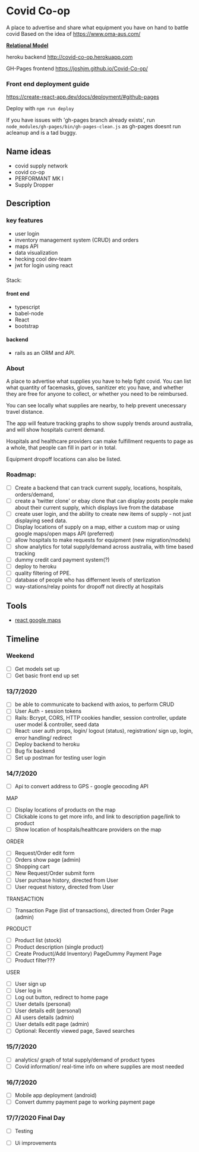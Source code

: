# Covid Co-op
A place to advertise and share what equipment you have on hand to battle covid
Based on the idea of https://www.oma-aus.com/

**[Relational Model](https://docs.google.com/drawings/d/19rR_shnmXq3-8fINedSf1_5HKc0NyXGFbh7hTcxJJ8o/edit)**

heroku backend http://covid-co-op.herokuapp.com

GH-Pages frontend https://joshjm.github.io/Covid-Co-op/
### Front end deployment guide
https://create-react-app.dev/docs/deployment/#github-pages

Deploy with `npm run deploy`

If you have issues with 'gh-pages branch already exists', run `node_modules/gh-pages/bin/gh-pages-clean.js` as gh-pages doesnt run acleanup and is a tad buggy. 


## Name ideas
- covid supply network
- covid co-op
- PERFORMANT MK I
- Supply Dropper

## Description
### key features 
- user login
- inventory management system (CRUD) and orders
- maps API
- data visualization
- hecking cool dev-team
- jwt for login using react

###
Stack:
#### front end
- typescript
- babel-node
- React
- bootstrap

#### backend
- rails as an ORM and API.

### About
A place to advertise what supplies you have to help fight covid. You can list what quantity of facemasks, gloves, sanitizer etc you have, and whether they are free for anyone to collect, or whether you need to be reimbursed. 

You can see locally what supplies are nearby, to help prevent unecessary travel distance. 

The app will feature tracking graphs to show supply trends around australia, and will show hospitals current demand. 

Hospitals and healthcare providers can make fulfillment requents to page as a whole, that people can fill in part or in total. 

Equipment dropoff locations can also be listed.

### Roadmap:
- [ ] Create a backend that can track current supply, locations, hospitals, orders/demand,
- [ ] create a 'twitter clone' or ebay clone that can display posts people make about their current supply, which displays live from the database
- [ ] create user login, and the ability to create new items of supply - not just displaying seed data. 
- [ ] Display locations of supply on a map, either a custom map or using google maps/open maps API (preferred)
- [ ] allow hospitals to make requests for equipment (new migration/models)
- [ ] show analytics for total supply/demand across australia, with time based tracking
- [ ] dummy credit card payment system(?)
- [ ] deploy to heroku
- [ ] quality filtering of PPE. 
- [ ] database of people who has differnent levels of sterlization
- [ ] way-stations/relay points for dropoff not directly at hospitals

## Tools
- [react google maps](https://github.com/tomchentw/react-google-maps)

## Timeline
### Weekend
- [ ] Get models set up
- [ ] Get basic front end up set
### 13/7/2020
- [ ] be able to communicate to backend with axios, to perform CRUD
- [ ] User Auth - session tokens
- [ ] Rails: Bcrypt, CORS, HTTP cookies handler, session controller, update user model & controller, seed data
- [ ] React: user auth props, login/ logout (status), registration/ sign up, login, error handling/ redirect
- [ ] Deploy backend to heroku
- [ ] Bug fix backend
- [ ] Set up postman for testing user login

### 14/7/2020
- [ ] Api to convert address to GPS - google geocoding API

MAP
- [ ] Display locations of products on the map
- [ ] Clickable icons to get more info, and link to description page/link to product
- [ ] Show location of hospitals/healthcare providers on the map 

ORDER
- [ ] Request/Order edit form
- [ ] Orders show page (admin)
- [ ] Shopping cart
- [ ] New Request/Order submit form
- [ ] User purchase history, directed from User
- [ ] User request history, directed from User

TRANSACTION
- [ ] Transaction Page (list of transactions), directed from Order Page (admin)

PRODUCT
- [ ] Product list (stock)
- [ ] Product description (single product)
- [ ] Create Product(/Add Inventory) PageDummy Payment Page
- [ ] Product filter???

USER
- [ ] User sign up
- [ ] User log in
- [ ] Log out button, redirect to home page
- [ ] User details (personal)
- [ ] User details edit (personal)
- [ ] All users details (admin)
- [ ] User details edit page (admin)
- [ ] Optional: Recently viewed page, Saved searches

### 15/7/2020
- [ ] analytics/ graph of total supply/demand of product types
- [ ] Covid information/ real-time info on where supplies are most needed

### 16/7/2020
- [ ] Mobile app deployment (android)
- [ ] Convert dummy payment page to working payment page

### 17/7/2020  Final Day
- [ ] Testing
- [ ] Ui improvements

